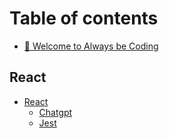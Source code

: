 # Table of contents

* [👋 Welcome to Always be Coding](README.md)

## React

* [React](01_React/projects)
  * [Chatgpt](01_React/projects/chatgpt.md)
  * [Jest](01_React/projects/jest.md)

